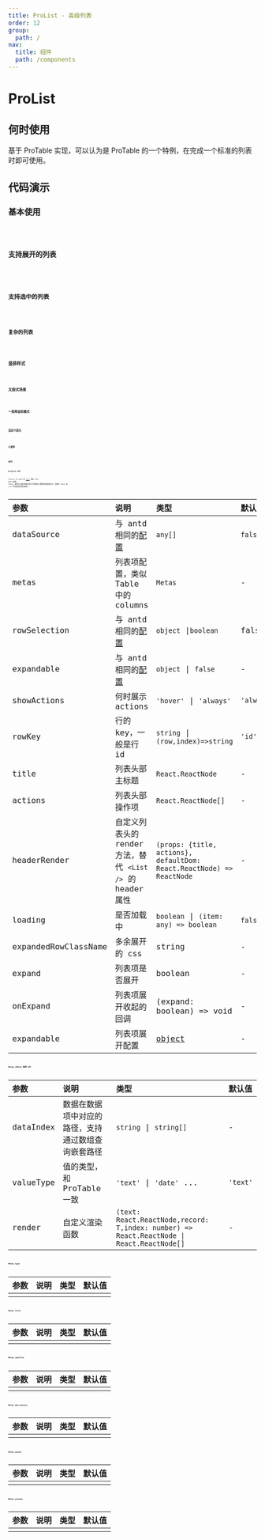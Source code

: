 ```yaml
---
title: ProList - 高级列表
order: 12
group:
  path: /
nav:
  title: 组件
  path: /components
---
```


# ProList

## 何时使用

基于 ProTable 实现，可以认为是 ProTable 的一个特例，在完成一个标准的列表时即可使用。

## 代码演示

### 基本使用

<code src="./demos/base.tsx" />

### 支持展开的列表

<code src="./demos/expand.tsx" />

### 支持选中的列表

<code src="./demos/selectedRow.tsx" />

### 复杂的列表

<code src="./demos/complex.tsx" />

### 竖排样式

<code src="./demos/layout.tsx" />

### 文段式场景

<code src="./demos/group.tsx" />

### 一些预设的模式

<code src="./demos/special.tsx" />

### 自定义表头

<code src="./demos/headerRender.tsx" />

### 小菜单

<code src="./demos/minMenu.tsx" />

## API

### ProList API

ProList 与 antd 的 [List](https://ant.design/components/list-cn/) 相比，API 设计上更像 Table，使得可以通过配置化的方式快速定义数据项的展现形式。也使得 Table 和 List 的切换变得更加容易。

| 参数 | 说明 | 类型 | 默认值 |
| :-- | :-- | :-- | :-- |
| dataSource | 与 antd 相同的[配置](https://ant.design/components/list-cn/#API) | `any[]` | `false` |
| metas | 列表项配置，类似 Table 中的 columns | `Metas` | - |
| rowSelection | 与 antd 相同的[配置](https://ant.design/components/table-cn/#rowSelection) | `object` \|`boolean` | false |
| expandable | 与 antd 相同的[配置](https://ant.design/components/table-cn/#expandable) | `object` \| `false` | - |
| showActions | 何时展示 actions | `'hover'` \| `'always'` | `'always'` |
| rowKey | 行的 key，一般是行 id | `string` \| `(row,index)=>string` | `'id'` |
| title | 列表头部主标题 | `React.ReactNode` | - |
| actions | 列表头部操作项 | `React.ReactNode[]` | - |
| headerRender | 自定义列表头的 render 方法，替代 `<List />` 的 header 属性 | `(props: {title, actions}, defaultDom: React.ReactNode) => ReactNode` | - |
| loading | 是否加载中 | `boolean` \| `(item: any) => boolean` | `false` |
| expandedRowClassName | 多余展开的 css | string | - |
| expand | 列表项是否展开 | boolean | - |
| onExpand | 列表项展开收起的回调 | (expand: boolean) => void | - |
| expandable | 列表项展开配置 | [object](https://ant.design/components/table-cn/#expandable) | - |

### Metas.[Meta] 通用 API

| 参数 | 说明 | 类型 | 默认值 |
| :-- | :-- | :-- | :-- |
| dataIndex | 数据在数据项中对应的路径，支持通过数组查询嵌套路径 | `string` \| `string[]` | - |
| valueType | 值的类型，和 ProTable 一致 | `'text'` \| `'date'` ... | `'text'` |
| render | 自定义渲染函数 | `(text: React.ReactNode,record: T,index: number) => React.ReactNode \| React.ReactNode[]` | - |

### Metas.type

| 参数 | 说明 | 类型 | 默认值 |
| :--- | :--- | :--- | :----- |
|      |      |      |        |

### Metas.title

| 参数 | 说明 | 类型 | 默认值 |
| :--- | :--- | :--- | :----- |
|      |      |      |        |

### Metas.subTitle

| 参数 | 说明 | 类型 | 默认值 |
| :--- | :--- | :--- | :----- |
|      |      |      |        |

### Metas.description

| 参数 | 说明 | 类型 | 默认值 |
| :--- | :--- | :--- | :----- |
|      |      |      |        |

### Metas.avatar

| 参数 | 说明 | 类型 | 默认值 |
| :--- | :--- | :--- | :----- |
|      |      |      |        |

### Metas.actions

| 参数 | 说明 | 类型 | 默认值 |
| :--- | :--- | :--- | :----- |
|      |      |      |        |
